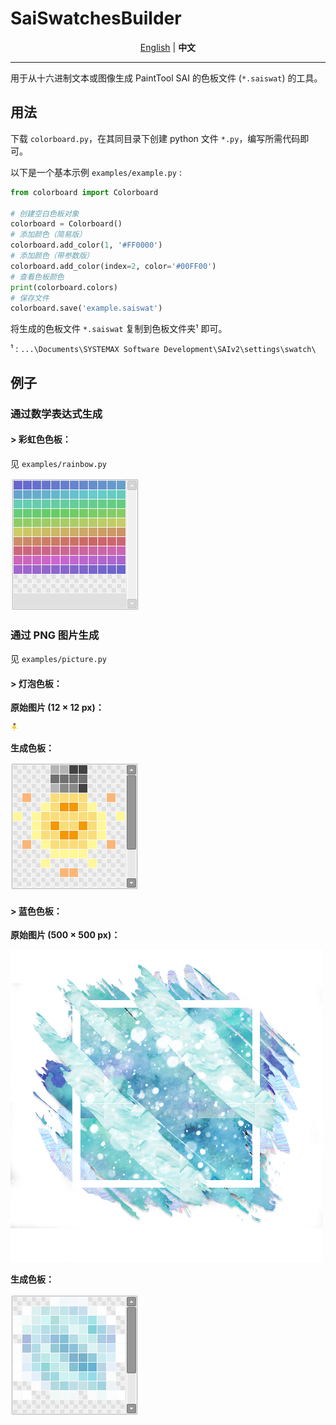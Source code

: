 # SaiSwatchesBuilder

<p align="center">
    <a href="./README.md">English</a> | <strong>中文</strong>
</p>

---

用于从十六进制文本或图像生成 PaintTool SAI 的色板文件 (`*.saiswat`) 的工具。

## 用法

下载 `colorboard.py`，在其同目录下创建 python 文件 `*.py`，编写所需代码即可。

以下是一个基本示例 `examples/example.py` :

```python
from colorboard import Colorboard

# 创建空白色板对象
colorboard = Colorboard()
# 添加颜色（简易版）
colorboard.add_color(1, '#FF0000')
# 添加颜色（带参数版）
colorboard.add_color(index=2, color='#00FF00')
# 查看色板颜色
print(colorboard.colors)
# 保存文件
colorboard.save('example.saiswat')

```

将生成的色板文件 `*.saiswat` 复制到色板文件夹¹ 即可。

¹ : `...\Documents\SYSTEMAX Software Development\SAIv2\settings\swatch\` 

## 例子

### 通过数学表达式生成

#### **> 彩虹色色板：**

见 `examples/rainbow.py`

![](/assets/rainbow_saiswat.png)

### 通过 PNG 图片生成

见 `examples/picture.py`

#### **> 灯泡色板：**

**原始图片 (12 × 12 px)：**

![](/assets/bulb.png)

**生成色板：**

![](/assets/bulb_saiswat.png)

#### **> 蓝色色板：**

**原始图片 (500 × 500 px)：**

![](/assets/blue.png)

**生成色板：**

![](/assets/blue_saiswat.png)

